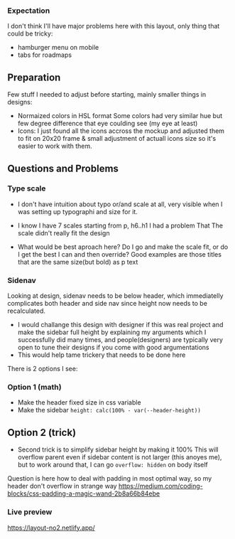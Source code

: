 ### Expectation

I don't think I'll have major problems here with this layout, only thing that could be tricky:

- hamburger menu on mobile
- tabs for roadmaps


## Preparation

Few stuff I needed to adjust before starting, mainly smaller things in designs:

- Normaized colors in HSL format
	Some colors had very similar hue but few degree difference that eye coulding see (my eye at least)
- Icons: I just found all the icons accross the mockup and adjusted them to fit
	on 20x20 frame & small adjustment of actuall icons size so it's easier to work with them.



## Questions and Problems

### Type scale
* I don't have intuition about typo or/and scale at all, very visible when I was setting up typographi and size for it.

* I know I have 7 scales starting from p, h6..h1 I had a problem
That The scale didn't really fit the design

* What would be best aproach here?
Do I go and make the scale fit, or do I get the best 
I can and then override?
Good examples are those titles that are the same size(but bold) as p text


### Sidenav
Looking at design, sidenav needs to be below header, which immediatelly
complicates both header and side nav since height now needs to be recalculated.

- I would challange this design with designer if this was real project and make
	the sidebar full height by explaining my arguments which I successfully did
	many times, and people(designers) are typically very open to tune their
	designs if you come with good argumentations
- This would help tame trickery that needs to be done here


There is 2 options I see:

### Option 1 (math)
- Make the header fixed size in css variable
- Make the sidebar `height: calc(100% - var(--header-height))`


## Option 2 (trick)
- Second trick is to simplify sidebar height by making it 100%
This will overflow parent even if sidebar content is not larger (this anoyes me), but to work around that, 
I can go `overflow: hidden` on body itself

Question is here how to deal with padding in most optimal way, so my header don't overflow in strange way
https://medium.com/coding-blocks/css-padding-a-magic-wand-2b8a66b84ebe



### Live preview
https://layout-no2.netlify.app/
